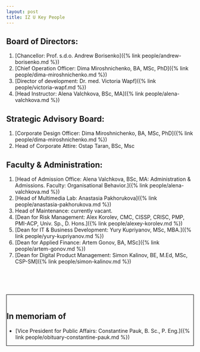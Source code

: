 ```yaml
---
layout: post
title: IZ U Key People
---
```


## Board of Directors:
1. [Chancellor: Prof. s.d.o. Andrew Borisenko]({% link people/andrew-borisenko.md %})
2. [Chief Operation Officer: Dima Miroshnichenko, BA, MSc, PhD]({% link people/dima-miroshnichenko.md %})
3. [Director of development: Dr. med. Victoria Wapf]({% link people/victoria-wapf.md %})
4. [Head Instructor: Alena Valchkova, BSc, MA]({% link people/alena-valchkova.md %})

## Strategic Advisory Board:
1. [Corporate Design Officer: Dima Miroshnichenko, BA, MSc, PhD]({% link people/dima-miroshnichenko.md %})
2. Неаd of Corporate Attire: Ostap Taran, BSc, Msc

## Faculty & Administration:
1. [Head of Admission Office: Alena Valchkova, BSc, MA: Administration & Admissions. Faculty: Organisational Behavior.]({% link people/alena-valchkova.md %})
2. [Head of Multimedia Lab: Anastasia Pakhorukova]({% link people/anastasia-pakhorukova.md %})
3. Head of Maintenance: currently vacant.
4. [Dean for Risk Management: Alex Korolev, CMC, CISSP, CRISC, PMP, PMI-ACP, Univ. Sp., D. Hons.]({% link people/alexey-korolev.md %})
5. [Dean for IT & Business Development: Yury Kupriyanov, MSc, MBA.]({% link people/yury-kupriyanov.md %})
6. [Dean for Applied Finance: Аrtem Gonov, BA, MSc]({% link people/artem-gonov.md %})
7. [Dean for Digital Product Management: Simon Kalinov, BE, M.Ed, MSc, CSP-SM]({% link people/simon-kalinov.md %})


<div style="border: 1px solid black; padding-top:1rem; margin-top:5rem" markdown=1>

  <h2>In memoriam of</h2>

  - [Vice President for Public Affairs: Constantine Pauk, B. Sc., P. Eng.]({% link people/obituary-constantine-pauk.md %})

</div>